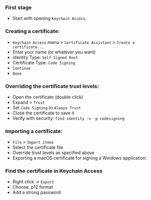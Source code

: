 ### First stage
* Start with opening `Keychain Access`.

### Creating a certificate:

* `Keychain Access` menu > `Certificate Assistant` > `Create a certificate...`
* Enter your name (or whatever you want)
* Identity Type: `Self Signed Root`
* Certificate Type: `Code Signing`
* `Continue`
* `Done`
### Overriding the certificate trust levels:

* Open the certificate (double click)
* Expand > `Trust`
* Set `Code Signing` to `Always Trust`
* Close the certificate to save it
* Verify with security: `find-identity -v -p codesigning`
### Importing a certificate:

* `File` > `Import items`
* Select the certificate file
* Override trust levels as specified above
* Exporting a macOS certificate for signing a Windows application:

### Find the certificate in Keychain Access
* Right click -> `Export`
* Choose .p12 format
* Add a strong password
